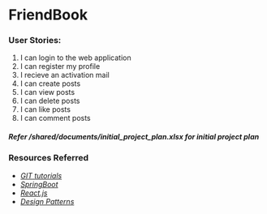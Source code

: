 <h1>
    <strong> FriendBook </strong>
</h1>


<h3>User Stories:</h3>
    <ol>
    <li>I can login to the web application</li>
    <li>I can register my profile</li>
    <li>I recieve an activation mail</li>
    <li>I can create posts</li>
    <li>I can view posts</li>
    <li>I can delete posts</li>
    <li>I can like posts</li>
    <li>I can comment posts</li>
    </ol>
<h5> <i> Refer /shared/documents/initial_project_plan.xlsx for initial project plan </i> </h5>

<h3> Resources Referred </h3>
<ul> 
    <li>
    <i>
        <a href="https://learngitbranching.js.org/">GIT tutorials </a>
         </i> 
</li>
<li>
    <i>
        <a href="https://www.udemy.com/share/102gCYAEMac1tWR3wF/"> SpringBoot
        </a>
</i>
</li>
<li> 
    <i>
        <a href="https://www.youtube.com/watch?v=DLX62G4lc44"> React.js
        </a>
         </i>
     </li>
     <li>
      <i>
        <a href="https://raw.githubusercontent.com/ksatria/MK-Design-Pattern/master/Ebook/Head%20First%20Design%20Patterns.pdf"> Design Patterns
        </a>
         </i>
     </li>
 </ul>

